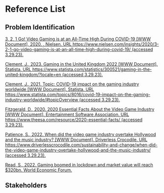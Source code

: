 # Reference List

## Problem Identification

[3, 2, 1 Go! Video Gaming is at an All-Time High During COVID-19 \[WWW Document\], 2020. . Nielsen. URL https://www.nielsen.com/insights/2020/3-2-1-go-video-gaming-is-at-an-all-time-high-during-covid-19/ (accessed 3.29.23).](https://www.nielsen.com/insights/2020/3-2-1-go-video-gaming-is-at-an-all-time-high-during-covid-19/)

[Clement, J., 2023. Gaming in the United Kingdom 2022 \[WWW Document\]. Statista. URL https://www.statista.com/statistics/300521/gaming-in-the-united-kingdom/?locale=en (accessed 3.29.23).](https://www.statista.com/statistics/300521/gaming-in-the-united-kingdom/?locale=en)

[Clement, J., 2021. Topic: COVID-19 impact on the gaming industry worldwide \[WWW Document\]. Statista. URL https://www.statista.com/topics/8016/covid-19-impact-on-the-gaming-industry-worldwide/#topicOverview (accessed 3.29.23).](https://www.statista.com/topics/8016/covid-19-impact-on-the-gaming-industry-worldwide/#topicOverview)

[Fitzgerald, D., 2020. 2020 Essential Facts About the Video Game Industry \[WWW Document\]. Entertainment Software Association. URL https://www.theesa.com/resource/2020-essential-facts/ (accessed 3.29.23).](reference-list.md#problem-identification)

[Patience, S., 2022. When did the video game industry overtake Hollywood and the music industry? \[WWW Document\]. Driverless Crocodile. URL https://www.driverlesscrocodile.com/sustainability-and-change/when-did-the-video-game-industry-overtake-hollywood-and-the-music-industry/ (accessed 3.29.23).](https://www.driverlesscrocodile.com/sustainability-and-change/when-did-the-video-game-industry-overtake-hollywood-and-the-music-industry/)

[Read, S., 2022. Gaming boomed in lockdown and market value will reach $320bn. World Economic Forum.](https://www.weforum.org/agenda/2022/07/gaming-pandemic-lockdowns-pwc-growth/)

## Stakeholders
